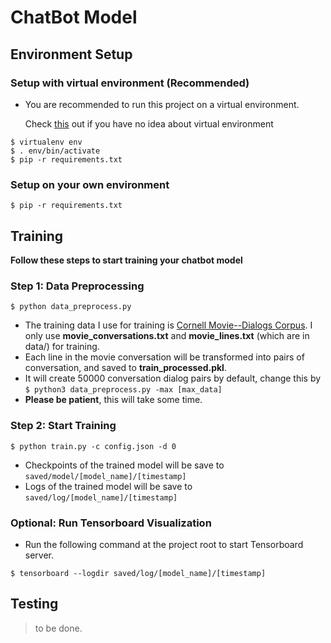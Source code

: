 # ChatBot Model

## Environment Setup

### Setup with virtual environment (Recommended)

* You are recommended to run this project on a virtual environment. 

  Check [this](https://hackmd.io/@9BKtK41BQTmiTLq93uQ2aw/ByGBMmXcH) out if you have no idea about virtual environment

```
$ virtualenv env
$ . env/bin/activate
$ pip -r requirements.txt
```
### Setup on your own environment

```$ pip -r requirements.txt```



## Training

**Follow these steps to start training your chatbot model**

### Step 1: Data Preprocessing

```
$ python data_preprocess.py
```

* The training data I use for training is [Cornell Movie--Dialogs Corpus](https://www.cs.cornell.edu/~cristian/Cornell_Movie-Dialogs_Corpus.html). I only use **movie_conversations.txt** and **movie_lines.txt** (which are in data/) for training.
* Each line in the movie conversation will be transformed into pairs of conversation, and saved to **train_processed.pkl**.
* It will create 50000 conversation dialog pairs by default, change this by ```$ python3 data_preprocess.py -max [max_data]```
* **Please be patient**, this will take some time. 

### Step 2: Start Training

```
$ python train.py -c config.json -d 0
```

* Checkpoints of the trained model will be save to ```saved/model/[model_name]/[timestamp]```
* Logs  of the trained model will be save to ```saved/log/[model_name]/[timestamp]```

### Optional: Run Tensorboard Visualization

* Run the following command at the project root to start Tensorboard server.

```
$ tensorboard --logdir saved/log/[model_name]/[timestamp]
```

## Testing

> to be done.

### 